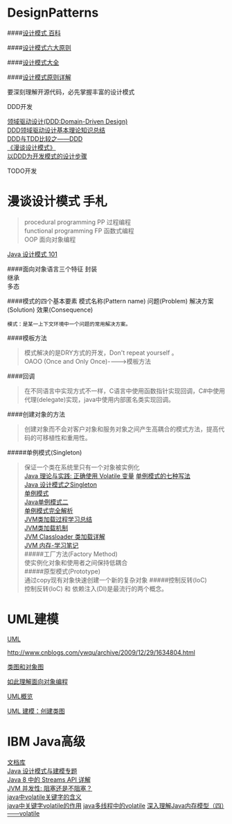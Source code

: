 DesignPatterns
==============

####[设计模式 百科](http://baike.baidu.com/link?url=QGQbCTD0FKfOYvGwqzCKZinXiyNDvz95wVEjeyH3n_EShw1HoBRWAK-5y0cON0rkAN-roY0ppH8lqJy0S9e4ja)


####[设计模式六大原则](http://www.uml.org.cn/sjms/201211023.asp)


####[设计模式大全](http://blog.csdn.net/longronglin/article/details/1454315)


####[设计模式原则详解](http://blog.csdn.net/hguisu/article/details/7571617)






要深刻理解开源代码，必先掌握丰富的设计模式


DDD开发

[领域驱动设计(DDD:Domain-Driven Design)](http://www.jdon.com/ddd.html)  
[DDD领域驱动设计基本理论知识总结](http://www.cnblogs.com/netfocus/archive/2011/10/10/2204949.html)  
[DDD与TDD比较之——DDD](http://redhat.iteye.com/blog/1538233)  
[《漫谈设计模式》](http://redhat.iteye.com/blog/1007884)   
[以DDD为开发模式的设计步骤](http://blog.sina.com.cn/s/blog_8f1c156d010133fv.html)   



TODO开发



漫谈设计模式 手札
===========
>procedural programming PP   过程编程   
functional programming  FP   函数式编程  
                       OOP  面向对象编程  
  
[Java 设计模式 101](http://www.ibm.com/developerworks/cn/education/java/j-patterns/tutorial/j-patterns.html)

####面向对象语言三个特征
封装  
继承  
多态  

####模式的四个基本要素
模式名称(Pattern name)
问题(Problem)
解决方案(Solution)
效果(Consequence)

	模式：是某一上下文环境中一个问题的常用解决方案。

####模板方法
>模式解决的是DRY方式的开发，Don't repeat yourself 。  
>OAOO (Once and Only Once)---->模板方法

####回调
>在不同语言中实现方式不一样，C语言中使用函数指针实现回调，C#中使用代理(delegate)实现，java中使用内部匿名类实现回调。




####创建对象的方法
>创建对象而不会对客户对象和服务对象之间产生高耦合的模式方法，提高代码的可移植性和重用性。

#####单例模式(Singleton) 
>保证一个类在系统里只有一个对象被实例化  
>[Java 理论与实践: 正确使用 Volatile 变量](http://www.ibm.com/developerworks/cn/java/j-jtp06197.html)
>[单例模式的七种写法](http://cantellow.iteye.com/blog/838473)  
>[Java 设计模式之Singleton](http://hj198703.iteye.com/blog/1824940)  
>[单例模式](http://blog.csdn.net/lujiancs/article/details/8278843)  
>[Java单例模式二](http://www.360doc.com/content/11/0211/11/4154133_92086853.shtml)  
>[单例模式完全解析](http://www.blogjava.net/xylz/archive/2009/12/18/306622.html)  
>[JVM类加载过程学习总结](http://www.open-open.com/lib/view/open1371912222369.html)  
>[JVM类加载机制](http://blog.sina.com.cn/s/blog_4fe01e630100gu3x.html)  
>[JVM Classloader 类加载详解](http://www.open-open.com/doc/view/a9c79527b9db4942a458db55efa9b4ad)  
>[JVM 内存-学习笔记](http://www.open-open.com/doc/view/4d5f30c5cfc84565b722b3ad2a32d6ba)  
#####工厂方法(Factory Method)  
>使实例化对象和使用者之间保持低耦合  
#####原型模式(Prototype)  
>通过copy现有对象快速创建一个新的复杂对象
#####控制反转(IoC)  
>控制反转(IoC) 和 依赖注入(DI)是最流行的两个概念。



















UML建模
=============
[UML](http://www.uml.org.cn)


http://www.cnblogs.com/ywqu/archive/2009/12/29/1634804.html


[类图和对象图](http://www.uml.org.cn/oobject/200903165.asp)

[如此理解面向对象编程](http://www.uml.org.cn/mxdx/201303114.asp)


[UML概览](http://www.uml.org.cn/oobject/OObject.asp)

[UML 建模：创建类图 ](http://www.uml.org.cn/UMLTools/200712073.asp)








IBM Java高级
===============
[文档库](http://www.ibm.com/developerworks/cn/views/java/libraryview.jsp)  
[Java 设计模式与建模专题](http://www.ibm.com/developerworks/cn/java/design/?ca=j-r)  
[Java 8 中的 Streams API 详解](http://www.ibm.com/developerworks/cn/java/j-lo-java8streamapi/index.html)  
[JVM 并发性: 阻塞还是不阻塞？](http://www.ibm.com/developerworks/cn/java/j-jvmc3/index.html)  
[java中volatile关键字的含义](http://www.cnblogs.com/aigongsi/archive/2012/04/01/2429166.html)  
[java中关键字volatile的作用](http://sakyone.iteye.com/blog/668091)
[java多线程中的volatile](http://www.cnblogs.com/yakun/p/3589437.html)
[深入理解Java内存模型（四）——volatile ](http://www.infoq.com/cn/articles/java-memory-model-4/)




















